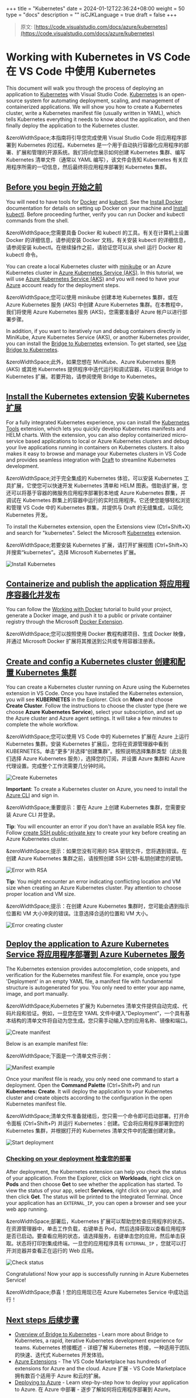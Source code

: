 +++
title = "Kubernetes"
date = 2024-01-12T22:36:24+08:00
weight = 50
type = "docs"
description = ""
isCJKLanguage = true
draft = false
+++

> 原文: [https://code.visualstudio.com/docs/azure/kubernetes](https://code.visualstudio.com/docs/azure/kubernetes)

# Working with Kubernetes in VS Code 在 VS Code 中使用 Kubernetes



This document will walk you through the process of deploying an application to [Kubernetes](https://kubernetes.io/) with Visual Studio Code. [Kubernetes](https://kubernetes.io/) is an open-source system for automating deployment, scaling, and management of containerized applications. We will show you how to create a Kubernetes cluster, write a Kubernetes manifest file (usually written in YAML), which tells Kubernetes everything it needs to know about the application, and then finally deploy the application to the Kubernetes cluster.

&zeroWidthSpace;本指南将引导您完成使用 Visual Studio Code 将应用程序部署到 Kubernetes 的过程。Kubernetes 是一个用于自动执行容器化应用程序的部署、扩展和管理的开源系统。我们将向您展示如何创建 Kubernetes 集群、编写 Kubernetes 清单文件（通常以 YAML 编写），该文件会告知 Kubernetes 有关应用程序所需的一切信息，然后最终将应用程序部署到 Kubernetes 集群。

## [Before you begin 开始之前](https://code.visualstudio.com/docs/azure/kubernetes#_before-you-begin)

You will need to have tools for [Docker](https://docker.com/) and [kubectl](https://kubernetes.io/docs/reference/kubectl/overview/). See the [Install Docker](https://docs.docker.com/install/) documentation for details on setting up Docker on your machine and [Install kubectl](https://kubernetes.io/docs/tasks/tools/install-kubectl/). Before proceeding further, verify you can run Docker and kubectl commands from the shell.

&zeroWidthSpace;您需要具备 Docker 和 kubectl 的工具。有关在计算机上设置 Docker 的详细信息，请参阅安装 Docker 文档，有关安装 kubectl 的详细信息，请参阅安装 kubectl。在继续操作之前，请验证您可以从 shell 运行 Docker 和 kubectl 命令。

You can create a local Kubernetes cluster with [minikube](https://kubernetes.io/docs/getting-started-guides/minikube/) or an Azure Kubernetes cluster in [Azure Kubernetes Service (AKS)](https://learn.microsoft.com/azure/aks/). In this tutorial, we will use [Azure Kubernetes Service (AKS)](https://learn.microsoft.com/azure/aks/) and you will need to have your [Azure](https://www.azure.com/) account ready for the deployment steps.

&zeroWidthSpace;您可以使用 minikube 创建本地 Kubernetes 集群，或在 Azure Kubernetes 服务 (AKS) 中创建 Azure Kubernetes 集群。在本教程中，我们将使用 Azure Kubernetes 服务 (AKS)，您需要准备好 Azure 帐户以进行部署步骤。

In addition, if you want to iteratively run and debug containers directly in MiniKube, Azure Kubernetes Service (AKS), or another Kubernetes provider, you can install the [Bridge to Kubernetes](https://marketplace.visualstudio.com/items?itemName=mindaro.mindaro) extension. To get started, see [Use Bridge to Kubernetes](https://learn.microsoft.com/visualstudio/bridge/bridge-to-kubernetes-vs-code).

&zeroWidthSpace;此外，如果您想在 MiniKube、Azure Kubernetes 服务 (AKS) 或其他 Kubernetes 提供程序中迭代运行和调试容器，可以安装 Bridge to Kubernetes 扩展。若要开始，请参阅使用 Bridge to Kubernetes。

## [Install the Kubernetes extension 安装 Kubernetes 扩展](https://code.visualstudio.com/docs/azure/kubernetes#_install-the-kubernetes-extension)

For a fully integrated Kubernetes experience, you can install the [Kubernetes Tools](https://marketplace.visualstudio.com/items?itemName=ms-kubernetes-tools.vscode-kubernetes-tools) extension, which lets you quickly develop Kubernetes manifests and HELM charts. With the extension, you can also deploy containerized micro-service based applications to local or Azure Kubernetes clusters and debug your live applications running in containers on Kubernetes clusters. It also makes it easy to browse and manage your Kubernetes clusters in VS Code and provides seamless integration with [Draft](https://draft.sh/) to streamline Kubernetes development.

&zeroWidthSpace;对于完全集成的 Kubernetes 体验，可以安装 Kubernetes 工具扩展，它使您可以快速开发 Kubernetes 清单和 HELM 图表。借助该扩展，您还可以将基于容器的微服务应用程序部署到本地或 Azure Kubernetes 群集，并调试在 Kubernetes 群集上的容器中运行的实时应用程序。它还使您能够轻松浏览和管理 VS Code 中的 Kubernetes 群集，并提供与 Draft 的无缝集成，以简化 Kubernetes 开发。

To install the Kubernetes extension, open the Extensions view (Ctrl+Shift+X) and search for "kubernetes". Select the Microsoft [Kubernetes](https://marketplace.visualstudio.com/items?itemName=ms-kubernetes-tools.vscode-kubernetes-tools) extension.

&zeroWidthSpace;若要安装 Kubernetes 扩展，请打开扩展视图 (Ctrl+Shift+X) 并搜索“kubernetes”。选择 Microsoft Kubernetes 扩展。

![Install Kubernetes](./Kubernetes_img/install-kubernetes.png)

## [Containerize and publish the application 将应用程序容器化并发布](https://code.visualstudio.com/docs/azure/kubernetes#_containerize-and-publish-the-application)

You can follow the [Working with Docker](https://code.visualstudio.com/docs/azure/docker) tutorial to build your project, generate a Docker image, and push it to a public or private container registry through the Microsoft [Docker Extension](https://marketplace.visualstudio.com/items?itemName=ms-azuretools.vscode-docker).

&zeroWidthSpace;您可以按照使用 Docker 教程构建项目、生成 Docker 映像，并通过 Microsoft Docker 扩展将其推送到公共或专用容器注册表。

## [Create and config a Kubernetes cluster 创建和配置 Kubernetes 集群](https://code.visualstudio.com/docs/azure/kubernetes#_create-and-config-a-kubernetes-cluster)

You can create a Kubernetes cluster running on Azure using the Kubernetes extension in VS Code. Once you have installed the Kubernetes extension, you will see **KUBERNETES** in the Explorer. Click on **More** and choose **Create Cluster**. Follow the instructions to choose the cluster type (here we choose **Azure Kubernetes Service**), select your subscription, and set up the Azure cluster and Azure agent settings. It will take a few minutes to complete the whole workflow.

&zeroWidthSpace;您可以使用 VS Code 中的 Kubernetes 扩展在 Azure 上运行 Kubernetes 集群。安装 Kubernetes 扩展后，您将在资源管理器中看到 KUBERNETES。单击“更多”并选择“创建集群”。按照说明选择集群类型（此处我们选择 Azure Kubernetes 服务），选择您的订阅，并设置 Azure 集群和 Azure 代理设置。完成整个工作流需要几分钟时间。

![Create Kubernetes](./Kubernetes_img/create-k8s.gif)

**Important**: To create a Kubernetes cluster on Azure, you need to install the [Azure CLI](https://learn.microsoft.com/cli/azure/get-started-with-azure-cli) and sign in.

&zeroWidthSpace;重要提示：要在 Azure 上创建 Kubernetes 集群，您需要安装 Azure CLI 并登录。

**Tip**: You will encounter an error if you don't have an available RSA key file. Follow [create SSH public-private key](https://learn.microsoft.com/azure/virtual-machines/linux/mac-create-ssh-keys) to create your key before creating an Azure Kubernetes cluster.

&zeroWidthSpace;提示：如果您没有可用的 RSA 密钥文件，您将遇到错误。在创建 Azure Kubernetes 集群之前，请按照创建 SSH 公钥-私钥创建您的密钥。

![Error with RSA](./Kubernetes_img/error-creating-clusters-RSA.png)

**Tip**: You might encounter an error indicating conflicting location and VM size when creating an Azure Kubernetes cluster. Pay attention to choose proper location and VM size.

&zeroWidthSpace;提示：在创建 Azure Kubernetes 集群时，您可能会遇到指示位置和 VM 大小冲突的错误。注意选择合适的位置和 VM 大小。

![Error creating cluster](./Kubernetes_img/error-creating-clusters.png)

## [Deploy the application to Azure Kubernetes Service 将应用程序部署到 Azure Kubernetes 服务](https://code.visualstudio.com/docs/azure/kubernetes#_deploy-the-application-to-azure-kubernetes-service)

The Kubernetes extension provides autocompletion, code snippets, and verification for the Kubernetes manifest file. For example, once you type 'Deployment' in an empty YAML file, a manifest file with fundamental structure is autogenerated for you. You only need to enter your app name, image, and port manually.

&zeroWidthSpace;Kubernetes 扩展为 Kubernetes 清单文件提供自动完成、代码片段和验证。例如，一旦您在空 YAML 文件中键入“Deployment”，一个具有基本结构的清单文件将自动为您生成。您只需手动输入您的应用名称、镜像和端口。

![Create manifest](./Kubernetes_img/create-manifest.gif)

Below is an example manifest file:

&zeroWidthSpace;下面是一个清单文件示例：

![Manifest example](./Kubernetes_img/manifest-example.png)

Once your manifest file is ready, you only need one command to start a deployment. Open the **Command Palette** (Ctrl+Shift+P) and run **Kubernetes: Create**. It will deploy the application to your Kubernetes cluster and create objects according to the configuration in the open Kubernetes manifest file.

&zeroWidthSpace;清单文件准备就绪后，您只需一个命令即可启动部署。打开命令面板 (Ctrl+Shift+P) 并运行 Kubernetes：创建。它会将应用程序部署到您的 Kubernetes 集群，并根据打开的 Kubernetes 清单文件中的配置创建对象。

![Start deployment](./Kubernetes_img/start-deployment.gif)

### [Checking on your deployment 检查您的部署](https://code.visualstudio.com/docs/azure/kubernetes#_checking-on-your-deployment)

After deployment, the Kubernetes extension can help you check the status of your application. From the Explorer, click on **Workloads**, right click on **Pods** and then choose **Get** to see whether the application has started. To view the status of your app, select **Services**, right click on your app, and then click **Get**. The status will be printed to the Integrated Terminal. Once your application has an `EXTERNAL_IP`, you can open a browser and see your web app running.

&zeroWidthSpace;部署后，Kubernetes 扩展可以帮助您检查应用程序的状态。在资源管理器中，单击工作负载，右键单击 Pod，然后选择获取以查看应用程序是否已启动。要查看应用的状态，请选择服务，右键单击您的应用，然后单击获取。状态将打印到集成终端。一旦您的应用程序具有 `EXTERNAL_IP` ，您就可以打开浏览器并查看正在运行的 Web 应用。

![Check status](./Kubernetes_img/check-status.gif)

Congratulations! Now your app is successfully running in Azure Kubernetes Service!

&zeroWidthSpace;恭喜！您的应用现已在 Azure Kubernetes Service 中成功运行！

## [Next steps 后续步骤](https://code.visualstudio.com/docs/azure/kubernetes#_next-steps)

- [Overview of Bridge to Kubernetes](https://learn.microsoft.com/visualstudio/bridge/overview-bridge-to-kubernetes) - Learn more about Bridge to Kubernetes, a rapid, iterative Kubernetes development experience for teams.
  Kubernetes 桥接概述 - 详细了解 Kubernetes 桥接，一种适用于团队的快速、迭代式 Kubernetes 开发体验。
- [Azure Extensions](https://code.visualstudio.com/docs/azure/extensions) - The VS Code Marketplace has hundreds of extensions for Azure and the cloud.
  Azure 扩展 - VS Code Marketplace 拥有数百个适用于 Azure 和云的扩展。
- [Deploying to Azure](https://code.visualstudio.com/docs/azure/deployment) - Learn step-by-step how to deploy your application to Azure.
  在 Azure 中部署 - 逐步了解如何将应用程序部署到 Azure。
